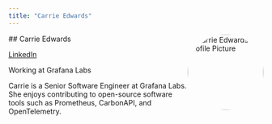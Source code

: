 ```yaml
---
title: "Carrie Edwards"
---
```



<img src="https://sessionize.com/image/0f8b-400o400o1-HKdRFE5M6BimTbXex7SYwo.jpg" style="width: 150px; float: right; border-radius: 50%" alt="Carrie Edwards Profile Picture"/>
## Carrie Edwards

[LinkedIn](https://www.linkedin.com/in/carrie-l-edwards/)

Working at Grafana Labs

Carrie is a Senior Software Engineer at Grafana Labs. She enjoys contributing to open-source software tools such as Prometheus, CarbonAPI, and OpenTelemetry.
